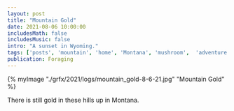 ```yaml
---
layout: post
title: "Mountain Gold"
date: 2021-08-06 10:00:00
includesMath: false
includesMusic: false
intro: "A sunset in Wyoming."
tags: ['posts', 'mountain', 'home', 'Montana', 'mushroom',  'adventure', 'nomad']
publication: Foraging
---
```

{% myImage "./grfx/2021/logs/mountain_gold-8-6-21.jpg" "Mountain Gold" %}

There is still gold in these hills up in Montana. 
